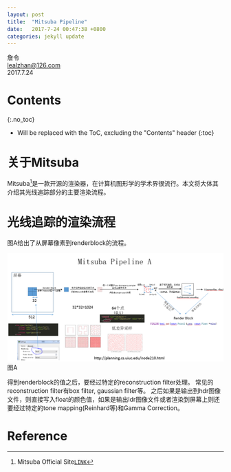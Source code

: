 ```yaml
---
layout: post
title:  "Mitsuba Pipeline"
date:   2017-7-24 00:47:38 +0800
categories: jekyll update
---
```


詹令   
lealzhan@126.com    
2017.7.24   

# Contents
{:.no_toc}

* Will be replaced with the ToC, excluding the "Contents" header
{:toc}


# 关于Mitsuba #

Mitsuba[^0]是一款开源的渲染器，在计算机图形学的学术界很流行。本文将大体其介绍其光线追踪部分的主要渲染流程。 

# 光线追踪的渲染流程

图A给出了从屏幕像素到renderblock的流程。   

![](https://raw.githubusercontent.com/lealzhan/lealzhan.github.io/master/_pictures/2017-7-24-mitsuba-pipeline-0.PNG)
图A

得到renderblock的值之后，要经过特定的reconstruction filter处理。 常见的reconstruction filter有box filter, gaussian filter等。 之后如果是输出到hdr图像文件，则直接写入float的颜色值，如果是输出ldr图像文件或者渲染到屏幕上则还要经过特定的tone mapping(Reinhard等)和Gamma Correction。

# Reference #
[^0]: Mitsuba Official Site[`LINK`](http://www.mitsuba-renderer.org/)
